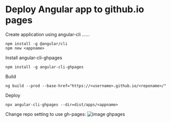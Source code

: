 # Deploy Angular app to github.io pages

Create application using angular-cli ......

```
npm install -g @angular/cli
npm new <appname>
```

Install angular-cli-ghpages

```
npm install -g angular-cli-ghpages
```

Build

```
ng build --prod --base-href="https://<username>.github.io/<reponame>/"
```

Deploy

```
npx angular-cli-ghpages --dir=dist/apps/<appname>
```

Change repo setting to use gh-pages:
![image ghpages](/images/gh-pages.jpg)
